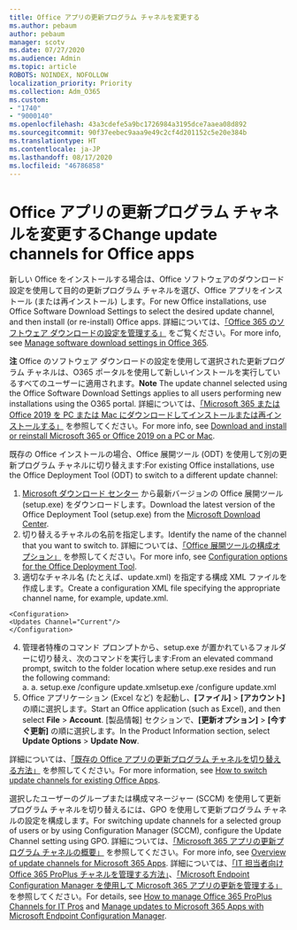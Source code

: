 ```yaml
---
title: Office アプリの更新プログラム チャネルを変更する
ms.author: pebaum
author: pebaum
manager: scotv
ms.date: 07/27/2020
ms.audience: Admin
ms.topic: article
ROBOTS: NOINDEX, NOFOLLOW
localization_priority: Priority
ms.collection: Adm_O365
ms.custom:
- "1740"
- "9000140"
ms.openlocfilehash: 43a3cdefe5a9bc1726984a3195dce7aaea08d892
ms.sourcegitcommit: 90f37eebec9aaa9e49c2cf4d201152c5e20e384b
ms.translationtype: HT
ms.contentlocale: ja-JP
ms.lasthandoff: 08/17/2020
ms.locfileid: "46786858"
---
```

# <a name="change-update-channels-for-office-apps"></a><span data-ttu-id="32b9f-102">Office アプリの更新プログラム チャネルを変更する</span><span class="sxs-lookup"><span data-stu-id="32b9f-102">Change update channels for Office apps</span></span>

<span data-ttu-id="32b9f-103">新しい Office をインストールする場合は、Office ソフトウェアのダウンロード設定を使用して目的の更新プログラム チャネルを選び、Office アプリをインストール (または再インストール) します。</span><span class="sxs-lookup"><span data-stu-id="32b9f-103">For new Office installations, use Office Software Download Settings to select the desired update channel, and then install (or re-install) Office apps.</span></span> <span data-ttu-id="32b9f-104">詳細については、[「Office 365 のソフトウェア ダウンロードの設定を管理する」](https://docs.microsoft.com/deployoffice/manage-software-download-settings-office-365) をご覧ください。</span><span class="sxs-lookup"><span data-stu-id="32b9f-104">For more info, see [Manage software download settings in Office 365](https://docs.microsoft.com/deployoffice/manage-software-download-settings-office-365).</span></span> 

<span data-ttu-id="32b9f-105">**注** Office のソフトウェア ダウンロードの設定を使用して選択された更新プログラム チャネルは、O365 ポータルを使用して新しいインストールを実行しているすべてのユーザーに適用されます。</span><span class="sxs-lookup"><span data-stu-id="32b9f-105">**Note** The update channel selected using the Office Software Download Settings applies to all users performing new installations using the O365 portal.</span></span> <span data-ttu-id="32b9f-106">詳細については、[「Microsoft 365 または Office 2019 を PC または Mac にダウンロードしてインストールまたは再インストールする」](https://support.microsoft.com/office/download-and-install-or-reinstall-microsoft-365-or-office-2019-on-a-pc-or-mac-4414eaaf-0478-48be-9c42-23adc4716658) を参照してください。</span><span class="sxs-lookup"><span data-stu-id="32b9f-106">For more info, see [Download and install or reinstall Microsoft 365 or Office 2019 on a PC or Mac](https://support.microsoft.com/office/download-and-install-or-reinstall-microsoft-365-or-office-2019-on-a-pc-or-mac-4414eaaf-0478-48be-9c42-23adc4716658).</span></span>   

<span data-ttu-id="32b9f-107">既存の Office インストールの場合、Office 展開ツール (ODT) を使用して別の更新プログラム チャネルに切り替えます:</span><span class="sxs-lookup"><span data-stu-id="32b9f-107">For existing Office installations, use the Office Deployment Tool (ODT) to switch to a different update channel:</span></span>  

1. <span data-ttu-id="32b9f-108">[Microsoft ダウンロード センター](https://go.microsoft.com/fwlink/p/?LinkID=626065) から最新バージョンの Office 展開ツール (setup.exe) をダウンロードします。</span><span class="sxs-lookup"><span data-stu-id="32b9f-108">Download the latest version of the Office Deployment Tool (setup.exe) from the [Microsoft Download Center](https://go.microsoft.com/fwlink/p/?LinkID=626065).</span></span>
2. <span data-ttu-id="32b9f-109">切り替えるチャネルの名前を指定します。</span><span class="sxs-lookup"><span data-stu-id="32b9f-109">Identify the name of the channel that you want to switch to.</span></span> <span data-ttu-id="32b9f-110">詳細については、[「Office 展開ツールの構成オプション」](https://docs.microsoft.com/DeployOffice/configuration-options-for-the-office-2016-deployment-tool#channel-attribute-part-of-add-element) を参照してください。</span><span class="sxs-lookup"><span data-stu-id="32b9f-110">For more info, see [Configuration options for the Office Deployment Tool](https://docs.microsoft.com/DeployOffice/configuration-options-for-the-office-2016-deployment-tool#channel-attribute-part-of-add-element).</span></span>
3. <span data-ttu-id="32b9f-111">適切なチャネル名 (たとえば、update.xml) を指定する構成 XML ファイルを作成します。</span><span class="sxs-lookup"><span data-stu-id="32b9f-111">Create a configuration XML file specifying the appropriate channel name, for example, update.xml.</span></span>  

`<Configuration>`<br>
`<Updates Channel="Current"/>`<br>
`</Configuration>`<br>

4. <span data-ttu-id="32b9f-112">管理者特権のコマンド プロンプトから、setup.exe が置かれているフォルダーに切り替え、次のコマンドを実行します:</span><span class="sxs-lookup"><span data-stu-id="32b9f-112">From an elevated command prompt, switch to the folder location where setup.exe resides and run the following command:</span></span>  
    <span data-ttu-id="32b9f-113">a. </span><span class="sxs-lookup"><span data-stu-id="32b9f-113">a.</span></span> <span data-ttu-id="32b9f-114">setup.exe /configure update.xml</span><span class="sxs-lookup"><span data-stu-id="32b9f-114">setup.exe /configure update.xml</span></span>
5. <span data-ttu-id="32b9f-115">Office アプリケーション (Excel など) を起動し、**[ファイル]** > **[アカウント]** の順に選択します。</span><span class="sxs-lookup"><span data-stu-id="32b9f-115">Start an Office application (such as Excel), and then select **File** > **Account**.</span></span> <span data-ttu-id="32b9f-116">[製品情報] セクションで、**[更新オプション]** > **[今すぐ更新]** の順に選択します。</span><span class="sxs-lookup"><span data-stu-id="32b9f-116">In the Product Information section, select **Update Options** > **Update Now**.</span></span>

<span data-ttu-id="32b9f-117">詳細については、[「既存の Office アプリの更新プログラム チャネルを切り替える方法」](https://support.microsoft.com/help/3185078/how-to-switch-from-semi-annual-channel-to-monthly-channel) を参照してください。</span><span class="sxs-lookup"><span data-stu-id="32b9f-117">For more information, see [How to switch update channels for existing Office Apps](https://support.microsoft.com/help/3185078/how-to-switch-from-semi-annual-channel-to-monthly-channel).</span></span> 

<span data-ttu-id="32b9f-118">選択したユーザーのグループまたは構成マネージャー (SCCM) を使用して更新プログラム チャネルを切り替えるには、GPO を使用して更新プログラム チャネルの設定を構成します。</span><span class="sxs-lookup"><span data-stu-id="32b9f-118">For switching update channels for a selected group of users or by using Configuration Manager (SCCM), configure the Update Channel setting using GPO.</span></span> <span data-ttu-id="32b9f-119">詳細については、[「Microsoft 365 アプリの更新プログラム チャネルの概要」](https://docs.microsoft.com/deployoffice/overview-update-channels#group-policy) を参照してください。</span><span class="sxs-lookup"><span data-stu-id="32b9f-119">For more info, see [Overview of update channels for Microsoft 365 Apps](https://docs.microsoft.com/deployoffice/overview-update-channels#group-policy).</span></span> <span data-ttu-id="32b9f-120">詳細については、[「IT 担当者向け Office 365 ProPlus チャネルを管理する方法」](https://techcommunity.microsoft.com/t5/office-365-blog/how-to-manage-office-365-proplus-channels-for-it-pros/ba-p/795813)、[「Microsoft Endpoint Configuration Manager を使用して Microsoft 365 アプリの更新を管理する」](https://docs.microsoft.com/deployoffice/manage-microsoft-365-apps-updates-configuration-manager) を参照してください。</span><span class="sxs-lookup"><span data-stu-id="32b9f-120">For details, see [How to manage Office 365 ProPlus Channels for IT Pros](https://techcommunity.microsoft.com/t5/office-365-blog/how-to-manage-office-365-proplus-channels-for-it-pros/ba-p/795813) and [Manage updates to Microsoft 365 Apps with Microsoft Endpoint Configuration Manager](https://docs.microsoft.com/deployoffice/manage-microsoft-365-apps-updates-configuration-manager).</span></span>
